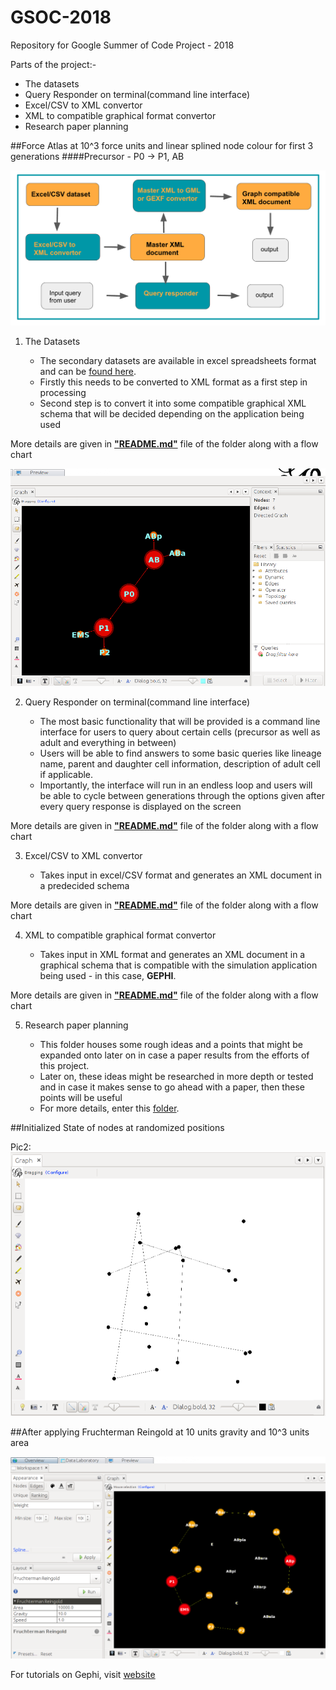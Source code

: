 # GSOC-2018
Repository for Google Summer of Code Project - 2018

Parts of the project:-

  - The datasets
  - Query Responder on terminal(command line interface)
  - Excel/CSV to XML convertor
  - XML to compatible graphical format convertor
  - Research paper planning

##Force Atlas at 10^3 force units and linear splined node colour for first 3 generations
####Precursor - P0 -> P1, AB

<img src="flow_chart.png">

1. The Datasets

   - The secondary datasets are available in excel spreadsheets format and can be [found here](https://github.com/arnab1896/GSOC-2018/tree/master/embryogenesis_datasets).
   - Firstly this needs to be converted to XML format as a first step in processing
   - Second step is to convert it into some compatible graphical XML schema that will be decided depending on the application being used

More details are given in [**"README.md"**](https://github.com/arnab1896/GSOC-2018/tree/issue-8_branch/embryogenesis_datasets) file of the folder along with a flow chart

<img src="resources_pics/fa.png">

2. Query Responder on terminal(command line interface)

   - The most basic functionality that will be provided is a command line interface for users to query about certain cells (precursor as well as adult and everything in between)
   - Users will be able to find answers to some basic queries like lineage name, parent and daughter cell information, description of adult cell if applicable.
   - Importantly, the interface will run in an endless loop and users will be able to cycle between generations through the options given after every query response is displayed on the screen

More details are given in [**"README.md"**](https://github.com/arnab1896/GSOC-2018/tree/issue-8_branch/python_query_respond) file of the folder along with a flow chart

3. Excel/CSV to XML convertor

   - Takes input in excel/CSV format and generates an XML document in a predecided schema

More details are given in [**"README.md"**](https://github.com/arnab1896/GSOC-2018/tree/issue-8_branch/python_xml_generator) file of the folder along with a flow chart

4. XML to compatible graphical format convertor

   - Takes input in XML format and generates an XML document in a graphical schema that is compatible with the simulation application being used - in this case, **GEPHI**.

More details are given in [**"README.md"**](https://github.com/arnab1896/GSOC-2018/tree/issue-8_branch/python_graph_generator) file of the folder along with a flow chart

5. Research paper planning

   - This folder houses some rough ideas and a points that might be expanded onto later on in case a paper results from the efforts of this project.
   - Later on, these ideas might be researched in more depth or tested and in case it makes sense to go ahead with a paper, then these points will be useful
   - For more details, enter this [folder](https://github.com/arnab1896/GSOC-2018/tree/master/paper_planning).

##Initialized State of nodes at randomized positions

Pic2:
<img src="resources_pics/ri.png">

##After applying Fruchterman Reingold at 10 units gravity and 10^3 units area

<img src="resources_pics/fr.png">

For tutorials on Gephi, visit [website](https://gephi.org/)
